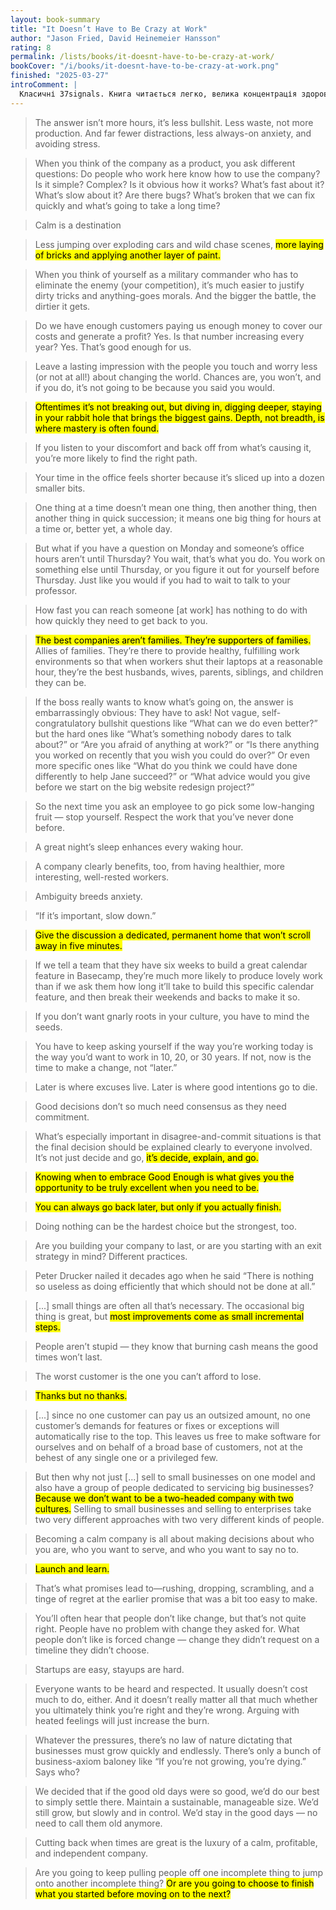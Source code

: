 ```yaml
---
layout: book-summary
title: "It Doesn’t Have to Be Crazy at Work"
author: "Jason Fried, David Heinemeier Hansson"
rating: 8
permalink: /lists/books/it-doesnt-have-to-be-crazy-at-work/
bookCover: "/i/books/it-doesnt-have-to-be-crazy-at-work.png"
finished: "2025-03-27"
introComment: |
  Класичні 37signals. Книга читається легко, велика концентрація здорового глузду збережена.
---
```


> The answer isn’t more hours, it’s less bullshit. Less waste, not more production. And far fewer distractions, less always-on anxiety, and avoiding stress.

> When you think of the company as a product, you ask different questions: Do people who work here know how to use the company? Is it simple? Complex? Is it obvious how it works? What’s fast about it? What’s slow about it? Are there bugs? What’s broken that we can fix quickly and what’s going to take a long time?

> Calm is a destination

> Less jumping over exploding cars and wild chase scenes, <mark>more laying of bricks and applying another layer of paint.</mark>

> When you think of yourself as a military commander who has to eliminate the enemy (your competition), it’s much easier to justify dirty tricks and anything-goes morals. And the bigger the battle, the dirtier it gets.

> Do we have enough customers paying us enough money to cover our costs and generate a profit? Yes. Is that number increasing every year? Yes. That’s good enough for us.

<!-- > Mark Twain nailed it: “Comparison is the death of joy.” We’re with Mark. -->

> Leave a lasting impression with the people you touch and worry less (or not at all!) about changing the world. Chances are, you won’t, and if you do, it’s not going to be because you said you would.

> <mark>Oftentimes it’s not breaking out, but diving in, digging deeper, staying in your rabbit hole that brings the biggest gains. Depth, not breadth, is where mastery is often found.</mark>

> If you listen to your discomfort and back off from what’s causing it, you’re more likely to find the right path.

> Your time in the office feels shorter because it’s sliced up into a dozen smaller bits.

> One thing at a time doesn’t mean one thing, then another thing, then another thing in quick succession; it means one big thing for hours at a time or, better yet, a whole day.

> But what if you have a question on Monday and someone’s office hours aren’t until Thursday? You wait, that’s what you do. You work on something else until Thursday, or you figure it out for yourself before Thursday. Just like you would if you had to wait to talk to your professor.

> How fast you can reach someone [at work] has nothing to do with how quickly they need to get back to you.

> <mark>The best companies aren’t families. They’re supporters of families.</mark> Allies of families. They’re there to provide healthy, fulfilling work environments so that when workers shut their laptops at a reasonable hour, they’re the best husbands, wives, parents, siblings, and children they can be.

> If the boss really wants to know what’s going on, the answer is embarrassingly obvious: They have to ask! Not vague, self-congratulatory bullshit questions like “What can we do even better?” but the hard ones like “What’s something nobody dares to talk about?” or “Are you afraid of anything at work?” or “Is there anything you worked on recently that you wish you could do over?” Or even more specific ones like “What do you think we could have done differently to help Jane succeed?” or “What advice would you give before we start on the big website redesign project?”

> So the next time you ask an employee to go pick some low-hanging fruit — stop yourself. Respect the work that you’ve never done before.

> A great night’s sleep enhances every waking hour.

> A company clearly benefits, too, from having healthier, more interesting, well-rested workers.

> Ambiguity breeds anxiety.

> “If it’s important, slow down.”

> <mark>Give the discussion a dedicated, permanent home that won’t scroll away in five minutes.</mark>

> If we tell a team that they have six weeks to build a great calendar feature in Basecamp, they’re much more likely to produce lovely work than if we ask them how long it’ll take to build this specific calendar feature, and then break their weekends and backs to make it so.

> If you don’t want gnarly roots in your culture, you have to mind the seeds.

> You have to keep asking yourself if the way you’re working today is the way you’d want to work in 10, 20, or 30 years. If not, now is the time to make a change, not “later.”

> Later is where excuses live. Later is where good intentions go to die.

<!-- > Today we ship things when they’re ready rather than when they’re coordinated. -->

> Good decisions don’t so much need consensus as they need commitment.

> What’s especially important in disagree-and-commit situations is that the final decision should be explained clearly to everyone involved. It’s not just decide and go, <mark>it’s decide, explain, and go.</mark>

> <mark>Knowing when to embrace Good Enough is what gives you the opportunity to be truly excellent when you need to be.</mark>

> <mark>You can always go back later, but only if you actually finish.</mark>

> Doing nothing can be the hardest choice but the strongest, too.

> Are you building your company to last, or are you starting with an exit strategy in mind? Different practices.

> Peter Drucker nailed it decades ago when he said “There is nothing so useless as doing efficiently that which should not be done at all.”

> [...] small things are often all that’s necessary. The occasional big thing is great, but <mark>most improvements come as small incremental steps.</mark>

> People aren’t stupid — they know that burning cash means the good times won’t last.

> The worst customer is the one you can’t afford to lose.

> <mark>Thanks but no thanks.</mark>

> [...] since no one customer can pay us an outsized amount, no one customer’s demands for features or fixes or exceptions will automatically rise to the top. This leaves us free to make software for ourselves and on behalf of a broad base of customers, not at the behest of any single one or a privileged few.

> But then why not just [...] sell to small businesses on one model and also have a group of people dedicated to servicing big businesses? <mark>Because we don’t want to be a two-headed company with two cultures.</mark> Selling to small businesses and selling to enterprises take two very different approaches with two very different kinds of people.

> Becoming a calm company is all about making decisions about who you are, who you want to serve, and who you want to say no to.

> <mark>Launch and learn.</mark>

> That’s what promises lead to—rushing, dropping, scrambling, and a tinge of regret at the earlier promise that was a bit too easy to make.

> You’ll often hear that people don’t like change, but that’s not quite right. People have no problem with change they asked for. What people don’t like is forced change — change they didn’t request on a timeline they didn’t choose.

> Startups are easy, stayups are hard.

> Everyone wants to be heard and respected. It usually doesn’t cost much to do, either. And it doesn’t really matter all that much whether you ultimately think you’re right and they’re wrong. Arguing with heated feelings will just increase the burn.

> Whatever the pressures, there’s no law of nature dictating that businesses must grow quickly and endlessly. There’s only a bunch of business-axiom baloney like “If you’re not growing, you’re dying.” Says who?

> We decided that if the good old days were so good, we’d do our best to simply settle there. Maintain a sustainable, manageable size. We’d still grow, but slowly and in control. We’d stay in the good days — no need to call them old anymore.

> Cutting back when times are great is the luxury of a calm, profitable, and independent company.

> Are you going to keep pulling people off one incomplete thing to jump onto another incomplete thing? <mark>Or are you going to choose to finish what you started before moving on to the next?</mark>
